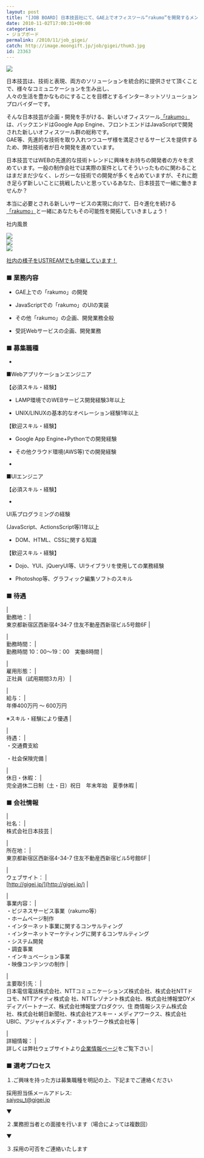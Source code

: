 ```yaml
---
layout: post
title: "[JOB BOARD] 日本技芸社にて、GAE上でオフィスツール“rakumo”を開発するメンバーを募集！"
date: 2010-11-02T17:00:31+09:00
categories:
- ジョブボード
permalink: /2010/11/job_gigei/
catch: http://image.moongift.jp/job/gigei/thum3.jpg
id: 23363
---
```

  
  
 ![](http://image.moongift.jp/job/gigei/main.jpg)  

日本技芸は、技術と表現、両方のソリューションを統合的に提供させて頂くことで、様々なコミュニケーションを生み出し、   
人々の生活を豊かなものにすることを目標とするインターネットソリューションプロバイダーです。   
  
そんな日本技芸が企画・開発を手がける、新しいオフィスツール[「rakumo」](http://rakumo.gigei.jp/)は、バックエンドはGoogle App Engine、フロントエンドはJavaScriptで開発された新しいオフィスツール群の総称です。   
GAE等、先進的な技術を取り入れつつユーザ様を満足させるサービスを提供するため、弊社技術者が日々開発を進めています。   
  
日本技芸ではWEBの先進的な技術トレンドに興味をお持ちの開発者の方々を求めています。一般の制作会社では実際の案件としてそういったものに関わることはまだまだ少なく、レガシーな技術での開発が多くを占めていますが、それに飽き足らず新しいことに挑戦したいと思っているあなた、日本技芸で一緒に働きませんか？   
  
本当に必要とされる新しいサービスの実現に向けて、日々進化を続ける[「rakumo」](http://rakumo.gigei.jp/)と一緒にあなたもその可能性を開拓していきましょう！   

  

社内風景
  
 ![](http://image.moongift.jp/job/gigei/thum1.jpg)  
 ![](http://image.moongift.jp/job/gigei/thum3.jpg)  
 ![](http://image.moongift.jp/job/gigei/thum2.jpg)  
  

  

[社内の様子をUSTREAMでも中継しています！](http://gigei.jp/profile/livestream.html)
  

  

### ■ 業務内容
  

  
- GAE上での「rakumo」の開発
  
- JavaScriptでの「rakumo」のUIの実装
  
- その他「rakumo」の企画、開発業務全般
  
- 受託Webサービスの企画、開発業務
  
  

### ■ 募集職種
  

  
-   

■Webアプリケーションエンジニア
  

【必須スキル・経験】
  

  
  - LAMP環境でのWEBサービス開発経験3年以上
  
  - UNIX/LINUXの基本的なオペレーション経験1年以上
  
  

【歓迎スキル・経験】
  

  
  - Google App Engine+Pythonでの開発経験
  
  - その他クラウド環境(AWS等)での開発経験
  
  
  
-   

■UIエンジニア
  

【必須スキル・経験】
  

  
  -   

UI系プログラミングの経験
  

(JavaScript、ActionsScript等)1年以上
  
  - DOM、HTML、CSSに関する知識
  
  

【歓迎スキル・経験】
  

  
  - Dojo、YUI、jQueryUI等、UIライブラリを使用しての業務経験
  
  - Photoshop等、グラフィック編集ソフトのスキル
  
  
  
  

### ■ 待遇
  

  
  
|  
 勤務地： |  
 東京都新宿区西新宿4-34-7 住友不動産西新宿ビル5号館6F |
  
|  
 勤務時間： |  
 勤務時間 10：00〜19：00　実働8時間 |
  
|  
 雇用形態： |  
 正社員（試用期間3カ月） |
  
|  
 給与： |  
 年俸400万円 〜 600万円   
  
※スキル・経験により優遇 |
  
|  
 待遇： |  
 ・交通費支給   
  
・社会保険完備 |
  
|  
 休日・休暇： |  
 完全週休二日制（土・日）祝日　年末年始　夏季休暇 |
  
  

  

### ■ 会社情報
  

  
  
|  
 社名： |  
 株式会社日本技芸 |
  
|  
 所在地： |  
 東京都新宿区西新宿4-34-7 住友不動産西新宿ビル5号館6F |
  
|  
 ウェブサイト： |  
 [http://gigei.jp/](http://gigei.jp/) |
  
|  
 事業内容： |  
 ・ビジネスサービス事業（rakumo等）   
・ホームページ制作   
・インターネット事業に関するコンサルティング   
・インターネットマーケティングに関するコンサルティング   
・システム開発   
・調査事業   
・インキュベーション事業   
・映像コンテンツの制作 |
  
|  
 主要取引先： |  
 日本電信電話株式会社、NTTコミュニケーションズ株式会社、株式会社NTTドコモ、NTTアイティ株式会 社、NTTレゾナント株式会社、株式会社博報堂DYメディアパートナーズ、株式会社博報堂プロダクツ、住 商情報システム株式会社、株式会社朝日新聞社、株式会社アスキー・メディアワークス、株式会社 UBIC、アジャイルメディア・ネットワーク株式会社等 |
  
|  
 詳細情報： |  
 詳しくは弊社ウェブサイトより[企業情報ページ](http://gigei.jp/profile/corporate_information.html)をご覧下さい |
  
  

  

### ■ 選考プロセス
  

  

  

１.ご興味を持った方は募集職種を明記の上、下記までご連絡ください
  

採用担当係メールアドレス:   
[saiyou\_t@gigei.jp](mailto:saiyou_t@gigei.jp)
  

  

▼
  

２.業務担当者との面接を行います（場合によっては複数回）
  

▼
  

３.採用の可否をご連絡いたします
  

  

